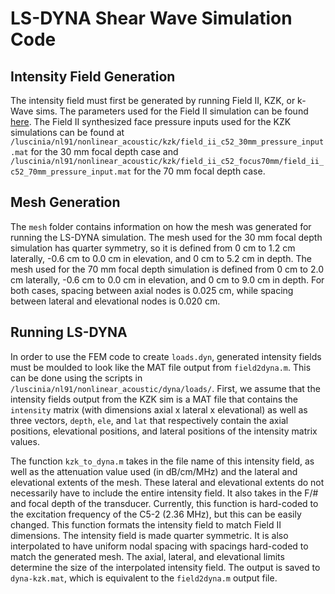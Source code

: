 LS-DYNA Shear Wave Simulation Code
==================================
## Intensity Field Generation
The intensity field must first be generated by running Field II, KZK, or k-Wave sims. The parameters used for the Field II simulation can be found [here](https://github.com/Ningrui-Li/nonlinear_acoustic/tree/master/field). The Field II synthesized face pressure inputs used for the KZK simulations can be found at `/luscinia/nl91/nonlinear_acoustic/kzk/field_ii_c52_30mm_pressure_input.mat` for the 30 mm focal depth case and `/luscinia/nl91/nonlinear_acoustic/kzk/field_ii_c52_focus70mm/field_ii_c52_70mm_pressure_input.mat` for the 70 mm focal depth case.

## Mesh Generation
The `mesh` folder contains information on how the mesh was generated for running the LS-DYNA simulation. The mesh used for the 30 mm focal depth simulation has quarter symmetry, so it is defined from 0 cm to 1.2 cm laterally, -0.6 cm to 0.0 cm in elevation, and 0 cm to 5.2 cm in depth. The mesh used for the 70 mm focal depth simulation is defined from 0 cm to 2.0 cm laterally, -0.6 cm to 0.0 cm in elevation, and 0 cm to 9.0 cm in depth. For both cases, spacing between axial nodes is 0.025 cm, while spacing between lateral and elevational nodes is 0.020 cm. 

## Running LS-DYNA
In order to use the FEM code to create `loads.dyn`, generated intensity fields must be moulded to look like the MAT file output from `field2dyna.m`. This can be done using the scripts in `/luscinia/nl91/nonlinear_acoustic/dyna/loads/`. First, we assume that the intensity fields output from the KZK sim is a MAT file that contains the `intensity` matrix (with dimensions axial x lateral x elevational) as well as three vectors, `depth`, `ele`, and `lat` that respectively contain the axial positions, elevational positions, and lateral positions of the intensity matrix values.

The function `kzk_to_dyna.m` takes in the file name of this intensity field, as well as the attenuation value used (in dB/cm/MHz) and the lateral and elevational extents of the mesh. These lateral and elevational extents do not necessarily have to include the entire intensity field. It also takes in the F/# and focal depth of the transducer. Currently, this function is hard-coded to the excitation frequency of the C5-2 (2.36 MHz), but this can be easily changed. This function formats the intensity field to match Field II dimensions. The intensity field is made quarter symmetric. It is also interpolated to have uniform nodal spacing with spacings hard-coded to match the generated mesh. The axial, lateral, and elevational limits determine the size of the interpolated intensity field. The output is saved to `dyna-kzk.mat`, which is equivalent to the `field2dyna.m` output file.
